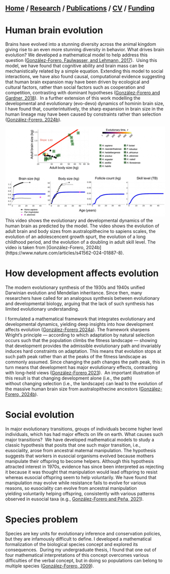 ## [Home](https://mauriciogforero.github.io) / [Research](https://mauriciogforero.github.io/research) / [Publications](https://mauriciogforero.github.io/publications) / [CV](https://mauriciogforero.github.io/cv) / [Funding](https://mauriciogforero.github.io/funding)

# Human brain evolution

Brains have evolved into a stunning diversity across the animal kingdom giving rise to an even more stunning diversity in behavior. What drives brain evolution? We developed a mathematical model to help address this question ([González-Forero, Faulwasser, and Lehmann, 2017](https://journals.plos.org/ploscompbiol/article?id=10.1371/journal.pcbi.1005380)).
​
Using this model, we have found that cognitive ability and brain mass can be mechanistically related by a simple equation. Extending this model to social interactions, we have also found causal, computational evidence suggesting that human brain expansion may have been driven by ecological and cultural factors, rather than social factors such as cooperation and competition, contrasting with dominant hypotheses ([González-Forero and Gardner, 2018](https://rdcu.be/O1Vc)).
​
In a further extension of this work modelling the developmental and evolutionary (evo-devo) dynamics of hominin brain size, I have found that, counterintuitively, the sharp expansion in brain size in the human lineage may have been caused by constraints rather than selection ([González-Forero, 2024b](https://www.nature.com/articles/s41562-024-01887-8)).

<img src="docs/assets/images/SVideoShort.gif" alt="Video showing the evolutionary and developmental dynamics of the human brain as predicted by the model" width="600"/> 
This video shows the evolutionary and developmental dynamics of the human brain as predicted by the model. The video shows the evolution of adult brain and body sizes from australopithecine to sapiens scales, the evolution of an adolescencent growth spurt, the evolution of a long childhood period, and the evolution of a doubling in adult skill level. The video is taken from [González-Forero, 2024b](https://www.nature.com/articles/s41562-024-01887-8).

# How development affects evolution

The modern evolutionary synthesis of the 1930s and 1940s unified Darwinian evolution and Mendelian inheritance. Since then, many researchers have called for an analogous synthesis between evolutionary and developmental biology, arguing that the lack of such synthesis has limited evolutionary understanding. 

I formulated a mathematical framework that integrates evolutionary and developmental dynamics, yielding deep insights into how development affects evolution ([González-Forero 2024a](https://www.sciencedirect.com/science/article/pii/S0040580923000758)). The framework sharpens Wright’s principle — according to which adaptation by natural selection occurs such that the population climbs the fitness landscape — showing that development provides the admissible evolutionary path and invariably induces hard constraints on adaptation. This means that evolution stops at such path peak rather than at the peaks of the fitness landscape as commonly assumed. Since changing the path changes the path peak, this in turn means that development has major evolutionary effects, contrasting with long-held views ([González-Forero 2023](https://academic.oup.com/evolut/article/77/2/562/6955321)).
​
An important illustration of this result is that changing development alone (i.e., the path) without changing selection (i.e., the landscape) can lead to the evolution of the massive human brain size from australopithecine ancestors ([González-Forero, 2024b](https://www.nature.com/articles/s41562-024-01887-8)).

# Social evolution

In major evolutionary transitions, groups of individuals become higher level individuals, which has had major effects on life on earth. What causes such major transitions?
​
We have developed mathematical models to study a classic hypothesis that posits that one such major transition, i.e., eusociality, arose from ancestral maternal manipulation. The hypothesis suggests that workers in eusocial organisms evolved because mothers manipulate their offspring to become helpers. Although this hypothesis attracted interest in 1970s, evidence has since been interpreted as rejecting it because it was thought that manipulation would lead offspring to resist whereas eusocial offspring seem to help voluntarily. We have found that manipulation may evolve while resistance fails to evolve for various reasons, so eusociality can evolve from ancestral manipulation yielding voluntarily helping offspring, consistently with various patterns observed in eusocial taxa (e.g., [González-Forero and Peña, 2021](https://royalsocietypublishing.org/doi/10.1098/rspb.2021.0386)).

# Species problem

Species are key units for evolutionary inference and conservation policies, but they are infamously difficult to define. I developed a mathematical formalization of the biological species concept and explored its consequences.
​
During my undergraduate thesis, I found that one out of four mathematical interpretations of this concept overcomes various difficulties of the verbal concept, but in doing so populations can belong to multiple species ([González-Forero, 2009](FullJTB09.pdf)).
